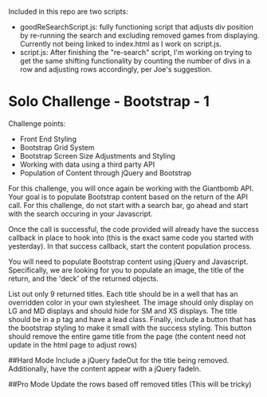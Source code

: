 Included in this repo are two scripts: 
- goodReSearchScript.js: fully functioning script that adjusts div position by re-running the search and excluding removed games from displaying. Currently not being linked to index.html as I work on script.js.
- script.js: After finishing the "re-search" script, I'm working on trying to get the same shifting functionality by counting the number of divs in a row and adjusting rows accordingly, per Joe's suggestion. 


# Solo Challenge - Bootstrap - 1 
Challenge points:
- Front End Styling
- Bootstrap Grid System
- Bootstrap Screen Size Adjustments and Styling
- Working with data using a third party API
- Population of Content through jQuery and Bootstrap

For this challenge, you will once again be working with the Giantbomb API. Your goal is to populate Bootstrap content based on the return of the API call. For this challenge, do not start with a search bar, go ahead and start with the search occuring in your Javascript.

Once the call is successful, the code provided will already have the success callback in place to hook into (this is the exact same code you started with yesterday). In that success callback, start the content population process.

You will need to populate Bootstrap content using jQuery and Javascript. Specifically, we are looking for you to populate an image, the title of the return, and the 'deck' of the returned objects. 

List out only 9 returned titles. Each title should be in a well that has an overridden color in your own stylesheet. The image should only display on LG and MD displays and should hide for SM and XS displays. The title should be in a p tag and have a lead class. Finally, include a button that has the bootstrap styling to make it small with the success styling. This button should remove the entire game title from the page (the content need not update in the html page to adjust rows)

##Hard Mode
Include a jQuery fadeOut for the title being removed. Additionally, have the content appear with a jQuery fadeIn.

##Pro Mode
Update the rows based off removed titles (This will be tricky)
